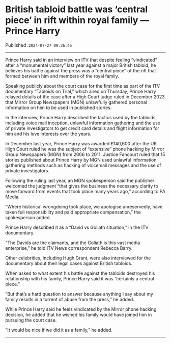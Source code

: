 # British tabloid battle was ‘central piece’ in rift within royal family — Prince Harry

Published :`2024-07-27 09:36:46`

---

Prince Harry said in an interview on ITV that despite feeling “vindicated” after a “monumental victory” last year against a major British tabloid, he believes his battle against the press was a “central piece” of the rift that formed between him and members of the royal family.

Speaking publicly about the court case for the first time as part of the ITV documentary “Tabloids on Trial,” which aired on Thursday, Prince Harry relayed details of the case after a High Court judge ruled in December 2023 that Mirror Group Newspapers (MGN) unlawfully gathered personal information on him to be used in published stories.

In the interview, Prince Harry described the tactics used by the tabloids, including voice mail inception, unlawful information gathering and the use of private investigators to get credit card details and flight information for him and his love interests over the years.

In December last year, Prince Harry was awarded £140,600 after the UK High Court ruled he was the subject of “extensive” phone hacking by Mirror Group Newspapers (MGN) from 2006 to 2011. Justice Fancourt ruled that 15 stories published about Prince Harry by MGN used unlawful information gathering methods such as hacking of voicemail messages and the use of private investigators.

Following the ruling last year, an MGN spokesperson said the publisher welcomed the judgment “that gives the business the necessary clarity to move forward from events that took place many years ago,” according to PA Media.

“Where historical wrongdoing took place, we apologise unreservedly, have taken full responsibility and paid appropriate compensation,” the spokesperson added.

Prince Harry described it as a “David vs Goliath situation,” in the ITV documentary.

“The Davids are the claimants, and the Goliath is this vast media enterprise,” he told ITV News correspondent Rebecca Barry.

Other celebrities, including Hugh Grant, were also interviewed for the documentary about their legal cases against British tabloids.

When asked to what extent his battle against the tabloids destroyed his relationship with his family, Prince Harry said it was “certainly a central piece.”

“But that’s a hard question to answer because anything I say about my family results in a torrent of abuse from the press,” he added.

While Prince Harry said he feels vindicated by the Mirror phone hacking decision, he added that he wished his family would have joined him in pursuing the court case.

“It would be nice if we did it as a family,” he added.

---

